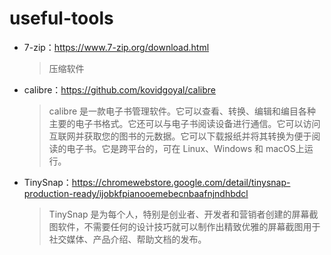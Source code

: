 # useful-tools
- 7-zip：https://www.7-zip.org/download.html 

  > 压缩软件

- calibre：https://github.com/kovidgoyal/calibre

  > calibre 是一款电子书管理软件。它可以查看、转换、编辑和编目各种主要的电子书格式。它还可以与电子书阅读设备进行通信。它可以访问互联网并获取您的图书的元数据。它可以下载报纸并将其转换为便于阅读的电子书。它是跨平台的，可在 Linux、Windows 和 macOS上运行。
  
- TinySnap：https://chromewebstore.google.com/detail/tinysnap-production-ready/ijobkfpianooemebecnbaafnjndhbdcl
  >TinySnap 是为每个人，特别是创业者、开发者和营销者创建的屏幕截图软件，不需要任何的设计技巧就可以制作出精致优雅的屏幕截图用于社交媒体、产品介绍、帮助文档的发布。
